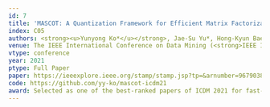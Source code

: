 ```yaml
---
id: 7
title: 'MASCOT: A Quantization Framework for Efficient Matrix Factorization in Recommender Systems'
index: C05
authors: <strong><u>Yunyong Ko*</u></strong>, Jae-Su Yu*, Hong-Kyun Bae, Yongjun Park, Dongwon Lee, and Sang-Wook Kim
venue: The IEEE International Conference on Data Mining (<strong>IEEE ICDM</strong>)
vtype: conference
year: 2021
ptype: Full Paper
paper: https://ieeexplore.ieee.org/stamp/stamp.jsp?tp=&arnumber=9679038
code: https://github.com/yy-ko/mascot-icdm21
award: Selected as one of the best-ranked papers of ICDM 2021 for fast-track journal invitation
---
```

